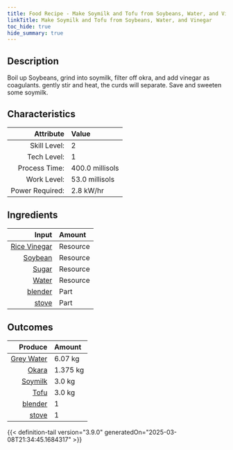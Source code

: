 ```yaml
---
title: Food Recipe - Make Soymilk and Tofu from Soybeans, Water, and Vinegar
linkTitle: Make Soymilk and Tofu from Soybeans, Water, and Vinegar
toc_hide: true
hide_summary: true
---
```

<!-- This is generated by the MarsSim HelpGenertor, do not edit. -->

## Description
 Boil up Soybeans, grind into soymilk, filter off okra, and add vinegar as coagulants.&#10;&#9;&#9;&#9;gently stir and heat, the curds will separate. Save and sweeten some soymilk.

## Characteristics

| Attribute      | Value |
|--------:|:------|
|Skill Level:|2|
|Tech Level:|1|
|Process Time:|400.0 millisols|
|Work Level:|53.0 millisols|
|Power Required:|2.8 kW/hr|

## Ingredients

| Input      | Amount |
|--------:|:------|
|[Rice Vinegar](/docs/definitions/resource/rice-vinegar)|Resource|0.0508 kg|
|[Soybean](/docs/definitions/resource/soybean)|Resource|1.25 kg|
|[Sugar](/docs/definitions/resource/sugar)|Resource|0.28 kg|
|[Water](/docs/definitions/resource/water)|Resource|13.75 kg|
|[blender](/docs/definitions/part/blender)|Part|1|
|[stove](/docs/definitions/part/stove)|Part|1|

## Outcomes


| Produce      | Amount |
|--------:|:------|
|[Grey Water](/docs/definitions/resource/grey-water)|6.07 kg|
|[Okara](/docs/definitions/resource/okara)|1.375 kg|
|[Soymilk](/docs/definitions/resource/soymilk)|3.0 kg|
|[Tofu](/docs/definitions/resource/tofu)|3.0 kg|
|[blender](/docs/definitions/part/blender)|1|
|[stove](/docs/definitions/part/stove)|1|



{{< definition-tail version="3.9.0" generatedOn="2025-03-08T21:34:45.1684317" >}}



